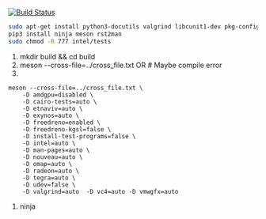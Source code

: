 [![Build Status](https://github.com/Robin329/libdrm/actions/workflows/main.yml/badge.svg)](https://github.com/Robin329/libdrm/actions/workflows/main.yml)

```sh
sudo apt-get install python3-docutils valgrind libcunit1-dev pkg-config libcairo2-dev  libcairo2-dev libcunit1-dev libpciaccess-dev python3-pip meson -y
pip3 install ninja meson rst2man
sudo chmod -R 777 intel/tests
```

1. mkdir build && cd build
2. meson --cross-file=../cross_file.txt
OR # Maybe compile error
3.
```
meson --cross-file=../cross_file.txt \
    -D amdgpu=disabled \
    -D cairo-tests=auto \
    -D etnaviv=auto \
    -D exynos=auto \
    -D freedreno=enabled \
    -D freedreno-kgsl=false \
    -D install-test-programs=false \
    -D intel=auto \
    -D man-pages=auto \
    -D nouveau=auto \
    -D omap=auto \
    -D radeon=auto \
    -D tegra=auto \
    -D udev=false \
    -D valgrind=auto  -D vc4=auto -D vmwgfx=auto
```
1. ninja
